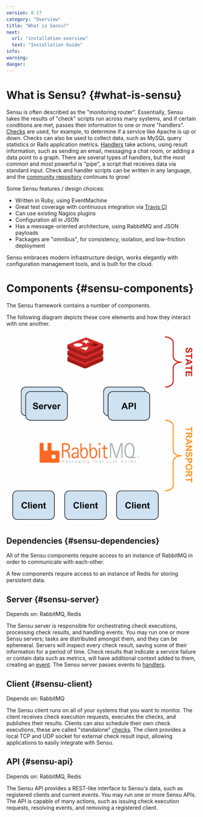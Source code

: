```yaml
---
version: 0.17
category: "Overview"
title: "What is Sensu?"
next:
  url: "installation-overview"
  text: "Installation Guide"
info:
warning:
danger:
---
```


# What is Sensu? {#what-is-sensu}

Sensu is often described as the "monitoring router". Essentially,
Sensu takes the results of "check" scripts run across many systems,
and if certain conditions are met, passes their information to one or
more "handlers". [Checks](checks) are used, for example, to determine
if a service like Apache is up or down. Checks can also be
used to collect data, such as MySQL query statistics or Rails
application metrics. [Handlers](handlers) take actions, using result
information, such as sending an email, messaging a chat room, or
adding a data point to a graph. There are several types of
handlers, but the most common and most powerful is "pipe",
a script that receives data via standard input. Check and
handler scripts can be written in any language, and the
[community
repository](https://github.com/sensu/sensu-community-plugins)
continues to grow!

Some Sensu features / design choices:

- Written in Ruby, using EventMachine
- Great test coverage with continuous integration via [Travis
CI](http://travis-ci.org/#!/sensu/sensu)
- Can use existing Nagios plugins
- Configuration all in JSON
- Has a message-oriented architecture, using RabbitMQ and JSON
payloads
- Packages are "omnibus", for consistency, isolation, and low-friction
deployment

Sensu embraces modern infrastructure design, works elegantly with
configuration management tools, and is built for the cloud.


# Components {#sensu-components}

The Sensu framework contains a number of components.

The following diagram depicts these core elements and how they
interact with one another.

![Sensu Diagram](img/sensu-diagram.gif)

## Dependencies {#sensu-dependencies}

All of the Sensu components require access to an instance of RabbitMQ
in order to communicate with each-other.

A few components require access to an instance of Redis for storing
persistent data.

## Server {#sensu-server}

Depends on: RabbitMQ, Redis

The Sensu server is responsible for orchestrating check executions,
processing check results, and handling events. You may run one
or more Sensu servers; tasks are distributed amongst them, and they
can be ephemeral. Servers will inspect every check result, saving some
of their information for a period of time. Check results that indicate
a service failure or contain data such as metrics, will have
additional context added to them, creating an [event](event_data). The
Sensu server passes events to [handlers](handlers).

## Client {#sensu-client}

Depends on: RabbitMQ

The Sensu client runs on all of your systems that you want to monitor.
The client receives check execution requests, executes the checks, and
publishes their results. Clients can also schedule their own check
executions, these are called "standalone" [checks](checks). The client
provides a local TCP and UDP socket for external check result input,
allowing applications to easily integrate with Sensu.

## API {#sensu-api}

Depends on: RabbitMQ, Redis

The Sensu API provides a REST-like interface to Sensu's data, such as
registered clients and current events. You may run one or more Sensu
APIs. The API is capable of many actions, such as issuing check
execution requests, resolving events, and removing a registered
client.
